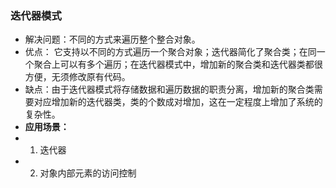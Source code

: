 ### 迭代器模式
* 解决问题：不同的方式来遍历整个整合对象。
* 优点： 它支持以不同的方式遍历一个聚合对象；迭代器简化了聚合类；在同一个聚合上可以有多个遍历；在迭代器模式中，增加新的聚合类和迭代器类都很方便，无须修改原有代码。
* 缺点：由于迭代器模式将存储数据和遍历数据的职责分离，增加新的聚合类需要对应增加新的迭代器类，类的个数成对增加，这在一定程度上增加了系统的复杂性。
* **应用场景：**
* 1. 迭代器
* 2. 对象内部元素的访问控制